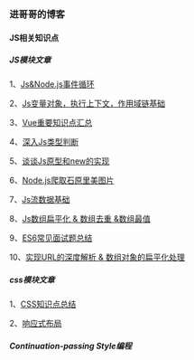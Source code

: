 ### 进哥哥的博客
#### JS相关知识点
##### JS模块文章
1、[Js&Node.js事件循环](https://github.com/jingegebuguai/JavaScript/issues/3)

2、[Js变量对象，执行上下文，作用域链基础](https://github.com/jingegebuguai/JavaScript/issues/4)

3、[Vue重要知识点汇总](https://github.com/jingegebuguai/JavaScript/issues/5)

4、[深入Js类型判断](https://github.com/jingegebuguai/JavaScript/issues/6)

5、[谈谈Js原型和new的实现](https://github.com/jingegebuguai/JavaScript/issues/7)

6、[Node.js爬取石原里美图片](https://github.com/jingegebuguai/JavaScript/issues/8)

7、[Js流数据基础](https://github.com/jingegebuguai/JavaScript/issues/9)

8、[Js数组扁平化 & 数组去重 &数组最值](https://github.com/jingegebuguai/JavaScript/issues/10)

9、[ES6常见面试题总结](https://github.com/jingegebuguai/JavaScript/issues/1)

10、[实现URL的深度解析 & 数组对象的扁平化处理](https://github.com/jingegebuguai/JavaScript/issues/2)


##### css模块文章
1、[CSS知识点总结](https://github.com/jingegebuguai/JavaScript/issues/11)

2、[响应式布局](https://github.com/jingegebuguai/JavaScript/issues/12)


##### Continuation-passing Style编程
